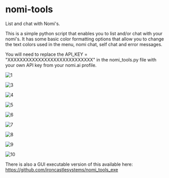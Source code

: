 # nomi-tools
List and chat with Nomi's.

This is a simple python script that enables you to list and/or chat with your nomi's.
It has some basic color formatting options that allow you to change the text colors used
in the menu, nomi chat, self chat and error messages.

You will need to replace the API_KEY = "XXXXXXXXXXXXXXXXXXXXXXXXXXXX" in the nomi_tools.py file 
with your own API key from your nomi.ai profile.

![1](https://github.com/user-attachments/assets/694aea01-34d6-4c99-9330-faf2a91cc8ac)


![3](https://github.com/user-attachments/assets/9fb43e47-1801-4fc2-be8b-9a6547c81e15)


![4](https://github.com/user-attachments/assets/b22b610c-3f43-4b5d-896d-620621b4fc55)

![5](https://github.com/user-attachments/assets/4a40b78a-a775-4b58-99d3-6455c4255a1b)

![6](https://github.com/user-attachments/assets/76d99b08-7522-4e50-8cc7-844c0c3ecb10)

![7](https://github.com/user-attachments/assets/4b0a7c84-6f0e-4b25-a5ce-aff26371f2c9)

![8](https://github.com/user-attachments/assets/442bc642-cea6-4333-8f10-e4663a41dfac)

![9](https://github.com/user-attachments/assets/618f441c-7d19-4c8c-8eec-e6c5c7e7c610)

![10](https://github.com/user-attachments/assets/37cb6f5d-fa89-4813-af97-57e41a03e62c)

There is also a GUI executable version of this available here:
https://github.com/ironcastlesystems/nomi_tools_exe

